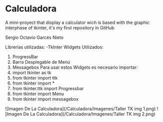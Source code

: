 # Calculadora
A mini-proyect that display a calculator wich is based with the graphic interphase of tkinter, it's my first repository in GitHub

Sergio Octavio Garcés Nieto

Librerías utilizadas:
  -TkInter
Widgets Utilizados:
  1. ProgressBar
  2. Barra Desplegable de Menú
  3. Messagebox
Para usar estos Widgets es necesario importar:
  1. import tkinter as tk
  2. from tkinter import ttk
  3. from tkinter import *
  4. from tkinter.ttk import Progressbar
  5. from tkinter import Menu
  6. from tkinter import messagebox

![Imagen De La Calculadora](/Calculadora/Imagenes/Taller TK img 1.png)
![Imagen De La Calculadora](/Calculadora/Imagenes/Taller TK img 2.png)
